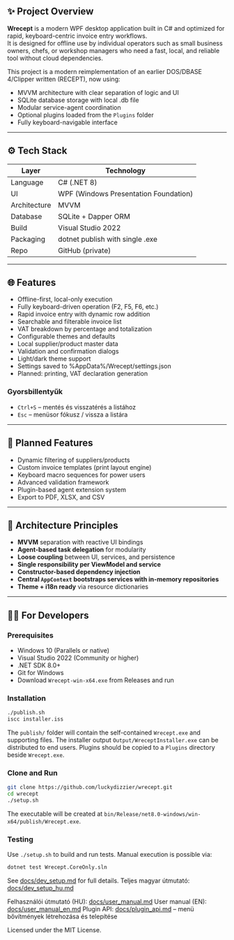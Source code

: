 ﻿## ✨ Project Overview

**Wrecept** is a modern WPF desktop application built in C# and optimized for rapid, keyboard-centric invoice entry workflows.  
It is designed for offline use by individual operators such as small business owners, chefs, or workshop managers who need a fast, local, and reliable tool without cloud dependencies.

This project is a modern reimplementation of an earlier DOS/DBASE 4/Clipper written (RECEPT), now using:

- MVVM architecture with clear separation of logic and UI
- SQLite database storage with local .db file
- Modular service-agent coordination
- Optional plugins loaded from the `Plugins` folder
- Fully keyboard-navigable interface

---

## ⚙ Tech Stack

| Layer        | Technology                      |
| ------------ | ------------------------------- |
| Language     | C# (.NET 8)                     |
| UI           | WPF (Windows Presentation Foundation) |
| Architecture | MVVM                            |
| Database     | SQLite + Dapper ORM             |
| Build        | Visual Studio 2022              |
| Packaging    | dotnet publish with single .exe |
| Repo         | GitHub (private)                |

---

## 🌐 Features


- Offline-first, local-only execution
- Fully keyboard-driven operation (F2, F5, F6, etc.)
- Rapid invoice entry with dynamic row addition
- Searchable and filterable invoice list
- VAT breakdown by percentage and totalization
- Configurable themes and defaults
- Local supplier/product master data
- Validation and confirmation dialogs
- Light/dark theme support
 - Settings saved to %AppData%/Wrecept/settings.json
- Planned: printing, VAT declaration generation

### Gyorsbillentyűk
- `Ctrl+S` – mentés és visszatérés a listához
- `Esc` – menüsor fókusz / vissza a listára

---

## 🚧 Planned Features

- Dynamic filtering of suppliers/products
- Custom invoice templates (print layout engine)
- Keyboard macro sequences for power users
- Advanced validation framework
- Plugin-based agent extension system
- Export to PDF, XLSX, and CSV

---

## 🧠 Architecture Principles

- **MVVM** separation with reactive UI bindings
- **Agent-based task delegation** for modularity
- **Loose coupling** between UI, services, and persistence
- **Single responsibility per ViewModel and service**
- **Constructor-based dependency injection**
- **Central `AppContext` bootstraps services with in-memory repositories**
- **Theme + i18n ready** via resource dictionaries

---

## 🧑‍💻 For Developers

### Prerequisites

- Windows 10 (Parallels or native)
- Visual Studio 2022 (Community or higher)
- .NET SDK 8.0+
- Git for Windows
- Download `Wrecept-win-x64.exe` from Releases and run

### Installation

```bash
./publish.sh
iscc installer.iss
```

The `publish/` folder will contain the self-contained `Wrecept.exe` and supporting files. The installer output `Output/WreceptInstaller.exe` can be distributed to end users.
Plugins should be copied to a `Plugins` directory beside `Wrecept.exe`.


### Clone and Run

```bash
git clone https://github.com/luckydizzier/wrecept.git
cd wrecept
./setup.sh
```

The executable will be created at `bin/Release/net8.0-windows/win-x64/publish/Wrecept.exe`.

### Testing

Use `./setup.sh` to build and run tests. Manual execution is possible via:

```bash
dotnet test Wrecept.CoreOnly.sln
```

See [docs/dev_setup.md](docs/dev_setup.md) for full details.
Teljes magyar útmutató: [docs/dev_setup_hu.md](docs/dev_setup_hu.md)

Felhasználói útmutató (HU): [docs/user_manual.md](docs/user_manual.md)
User manual (EN): [docs/user_manual_en.md](docs/user_manual_en.md)
Plugin API: [docs/plugin_api.md](docs/plugin_api.md) – menü bővítmények létrehozása és telepítése

Licensed under the MIT License.
